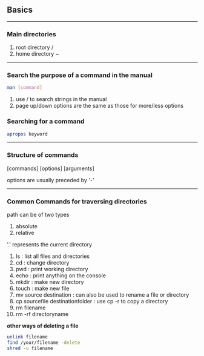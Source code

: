 ## Basics

---

### Main directories

1. root directory /
2. home directory ~

--- 

### Search the purpose of a command in the manual

```bash
man [command]
```
1. use / to search strings in the manual
2. page up/down options are the same as those for more/less options

### Searching for a command

```bash
apropos keyword
```
---

### Structure of commands

[commands] [options] [arguments]

options are usually preceded by '-'

--- 

### Common Commands for traversing directories

path can be of two types
1. absolute
2. relative

'.' represents the current directory

1. ls     : list all files and directories
2. cd     : change directory
3. pwd    : print working directory
4. echo   : print anything on the console
5. mkdir  : make new directory
6. touch  : make new file
7. mv source destination : can also be used to rename a file or directory
8. cp sourcefile destinationfolder : use cp -r to copy a directory
10. rm filename
11. rm -rf directoryname

**other ways of deleting a file**
```bash
unlink filename
find /your/filename -delete
shred -u filename
```
